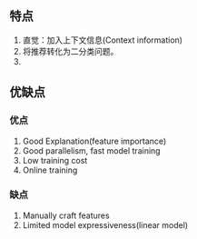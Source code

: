 
## 特点
1. 直觉：加入上下文信息(Context information)
2. 将推荐转化为二分类问题。
3. 


## 优缺点
### 优点
1. Good Explanation(feature importance)
2. Good parallelism, fast model training
3. Low training cost
4. Online training
### 缺点
1. Manually craft features
2. Limited model expressiveness(linear model)